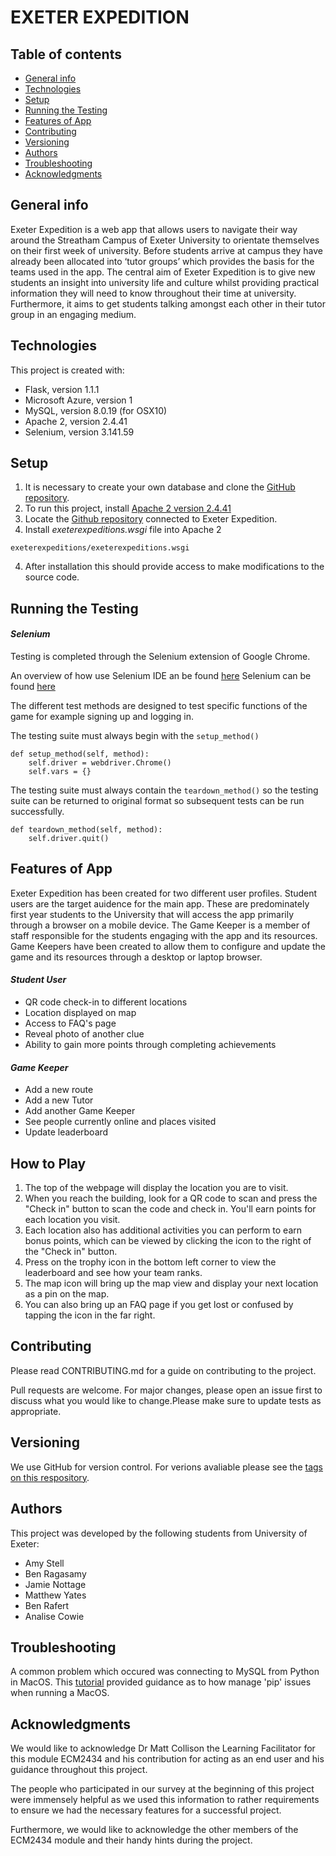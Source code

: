 # EXETER EXPEDITION

## Table of contents
* [General info](#general-info)
* [Technologies](#technologies)
* [Setup](#setup)
* [Running the Testing](#running-the-testing)
* [Features of App](#features-of-app)
* [Contributing](#contributing)
* [Versioning](#versioning)
* [Authors](#authors)
* [Troubleshooting](#troubleshooting)
* [Acknowledgments](#acknowledgments)

## General info
Exeter Expedition is a web app that allows users to navigate their way around the Streatham Campus of Exeter University to orientate themselves on their first week of university. Before students arrive at campus they have already been allocated into ‘tutor groups’ which provides the basis for the teams used in the app. The central aim of Exeter Expedition is to give new students an insight into university life and culture whilst providing practical information they will need to know throughout their time at university. Furthermore, it aims to get students talking amongst each other in their tutor group in an engaging medium. 
	
## Technologies
This project is created with:
* Flask, version 1.1.1
* Microsoft Azure, version 1 
* MySQL, version 8.0.19 (for OSX10)
* Apache 2, version 2.4.41
* Selenium, version 3.141.59

## Setup 
1. It is necessary to create your own database and clone the [GitHub repository](https://github.com/Jamie-Nottage/GroupSoftwareEngineering). 
2. To run this project, install [Apache 2 version 2.4.41](https://httpd.apache.org/download.cgi#apache24)
2. Locate the [Github repository](https://github.com/Jamie-Nottage/GroupSoftwareEngineering) connected to Exeter Expedition. 
3. Install *exeterexpeditions.wsgi* file into Apache 2 
```
exeterexpeditions/exeterexpeditions.wsgi
```
4. After installation this should provide access to make modifications to the source code.

## Running the Testing

#### *Selenium*
Testing is completed through the Selenium extension of Google Chrome. 

An overview of how use Selenium IDE an be found [here](www.selenium.dev/selenium-ide/docs/en/introduction/getting-started)
Selenium can be found [here](www.chrome.google.com/webstore/details/selenium-ide/mooikfkahbdckldjjndioackbalphopd)

The different test methods are designed to test specific functions of the game for example signing up and logging in. 

The testing suite must always begin with the ``setup_method()``
```
def setup_method(self, method):
	self.driver = webdriver.Chrome()
	self.vars = {}
```
The testing suite must always contain the ``teardown_method()`` so the testing suite can be returned to original format so subsequent tests can be run successfully. 
```
def teardown_method(self, method):
	self.driver.quit()
```
	
## Features of App
Exeter Expedition has been created for two different user profiles. Student users are the target auidence for the main app. These are predominately first year students to the University that will access the app primarily through a browser on a mobile device. The Game Keeper is a member of staff responsible for the students engaging with the app and its resources. Game Keepers have been created to allow them to configure and update the game and its resources through a desktop or laptop browser. 

#### *Student User*
* QR code check-in to different locations 
* Location displayed on map 
* Access to FAQ's page 
* Reveal photo of another clue 
* Ability to gain more points through completing achievements 

#### *Game Keeper*
* Add a new route 
* Add a new Tutor 
* Add another Game Keeper 
* See people currently online and places visited 
* Update leaderboard 

## How to Play 
1. The top of the webpage will display the location you are to visit.
2. When you reach the building, look for a QR code to scan and press the "Check in" button to scan the code and check in.
You'll earn points for each location you visit.
3. Each location also has additional activities you can perform to earn bonus points, which can be viewed by clicking the icon to the right of the "Check in" button.
4. Press on the trophy icon in the bottom left corner to view the leaderboard and see how your team ranks.
5. The map icon will bring up the map view and display your next location as a pin on the map.
6. You can also bring up an FAQ page if you get lost or confused by tapping the icon in the far right.

## Contributing
Please read CONTRIBUTING.md for a guide on contributing to the project.


Pull requests are welcome. For major changes, please open an issue first to discuss what you would like to change.Please make sure to update tests as appropriate.

## Versioning 
We use GitHub for version control. For verions avaliable please see the [tags on this respository](https://github.com/Jamie-Nottage/GroupSoftwareEngineering).

## Authors
This project was developed by the following students from University of Exeter:
* Amy Stell 
* Ben Ragasamy
* Jamie Nottage
* Matthew Yates 
* Ben Rafert
* Analise Cowie 

## Troubleshooting 
A common problem which occured was connecting to MySQL from Python in MacOS. This [tutorial](https://ruddra.com/posts/install-mysqlclient-macos/) provided guidance as to how manage 'pip' issues when running a MacOS. 

## Acknowledgments 
We would like to acknowledge Dr Matt Collison the Learning Facilitator for this module ECM2434 and his contribution for acting as an end user and his guidance throughout this project. 


The people who participated in our survey at the beginning of this project were immensely helpful as we used this information to rather requirements to ensure we had the necessary features for a successful project. 


Furthermore, we would like to acknowledge the other members of the ECM2434 module and their handy hints during the project.


